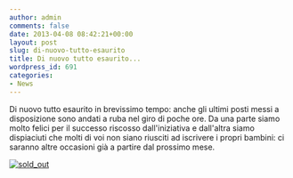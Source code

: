 ```yaml
---
author: admin
comments: false
date: 2013-04-08 08:42:21+00:00
layout: post
slug: di-nuovo-tutto-esaurito
title: Di nuovo tutto esaurito...
wordpress_id: 691
categories:
- News
---
```


Di nuovo tutto esaurito in brevissimo tempo: anche gli ultimi posti messi a disposizione sono andati a ruba nel giro di poche ore.
Da una parte siamo molto felici per il successo riscosso dall'iniziativa e dall'altra siamo dispiaciuti che molti di voi non siano riusciti ad iscrivere i propri bambini: ci saranno altre occasioni già a partire dal prossimo mese.

[![sold_out](//coderdojomilano.it/wp-content/uploads/2013/03/sold_out1.jpg)](//coderdojomilano.it/wp-content/uploads/2013/03/sold_out1.jpg)
